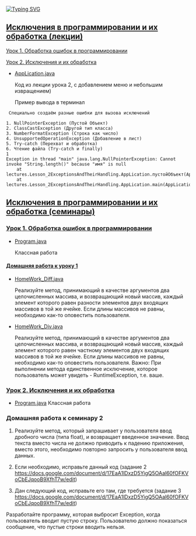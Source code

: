 
[![Typing SVG](https://readme-typing-svg.herokuapp.com?font=Fira+Code&size=40&pause=1000&width=1100&height=70&lines=%D0%98%D1%81%D0%BA%D0%BB%D1%8E%D1%87%D0%B5%D0%BD%D0%B8%D1%8F+%D0%B2+%D0%BF%D1%80%D0%BE%D0%B3%D1%80%D0%B0%D0%BC%D0%BC%D0%B8%D1%80%D0%BE%D0%B2%D0%B0%D0%BD%D0%B8%D0%B8++%D0%B8+%D0%B8%D1%85+%D0%BE%D0%B1%D1%80%D0%B0%D0%B1%D0%BE%D1%82%D0%BA%D0%B0)](https://git.io/typing-svg)

## [Исключения в программировании и их обработка (лекции)](https://github.com/ShumAhd/Exceptions-in-programming-and-their-handling/tree/main/lectures)
[Урок 1. Обработка ошибок в программировании](https://github.com/ShumAhd/Exceptions-in-programming-and-their-handling/tree/main/lectures/Lesson_1ErrorHandlingInProgramming)

[Урок 2. Исключения и их обработка](https://github.com/ShumAhd/Exceptions-in-programming-and-their-handling/tree/main/lectures/Lesson_2ExceptionsAndTheirHandling)

- [AppLication.java](https://github.com/ShumAhd/Exceptions-in-programming-and-their-handling/blob/main/lectures/Lesson_2ExceptionsAndTheirHandling/AppLication.java)

  Код из лекции урока 2, с добавлением меню и небольшим извращением)
  
  Пример вывода в терминал

```
 Cпециально создаём разные ошибки для вызова исключений

1. NullPointerException (Пустой Объект)
2. ClassCastException (Другой тип класса)
3. NumberFormatException (Строка как число)
4. UnsupportedOperationException (Добавление в лист)
5. Try-catch (Перехват и обработка)
6. Чтение файла (Try-catch и finally)
1
Exception in thread "main" java.lang.NullPointerException: Cannot invoke "String.length()" because "имя" is null
	at lectures.Lesson_2ExceptionsAndTheirHandling.AppLication.пустойОбъект(AppLication.java:67)
	at lectures.Lesson_2ExceptionsAndTheirHandling.AppLication.main(AppLication.java:33)
```

## [Исключения в программировании и их обработка (семинары)](https://github.com/ShumAhd/Exceptions-in-programming-and-their-handling/tree/main/seminars)
### [Урок 1. Обработка ошибок в программировании](https://github.com/ShumAhd/Exceptions-in-programming-and-their-handling/tree/main/seminars/Lesson_1ErrorHandling_inProgramming/src/main/java/ru/geekbrains)
- [Program.java](https://github.com/ShumAhd/Exceptions-in-programming-and-their-handling/blob/main/seminars/Lesson_1ErrorHandling_inProgramming/src/main/java/ru/geekbrains/Program.java)
  
  Классная работа
#### [Домашняя работа к уроку 1](https://github.com/ShumAhd/Exceptions-in-programming-and-their-handling/tree/main/seminars/Lesson_1ErrorHandling_inProgramming/HW1)

- [HomeWork_Diff.java](https://github.com/ShumAhd/Exceptions-in-programming-and-their-handling/blob/main/seminars/Lesson_1ErrorHandling_inProgramming/HW1/HomeWork_Diff.java)

    Реализуйте метод, принимающий в качестве аргументов два целочисленных массива, и возвращающий новый массив, каждый элемент которого равен разности элементов двух входящих массивов в той же ячейке. Если длины массивов не равны, необходимо как-то оповестить пользователя.


- [HomeWork_Div.java](https://github.com/ShumAhd/Exceptions-in-programming-and-their-handling/blob/main/seminars/Lesson_1ErrorHandling_inProgramming/HW1/HomeWork_Div.java)

    Реализуйте метод, принимающий в качестве аргументов два целочисленных массива, и возвращающий новый массив, каждый элемент которого равен частному элементов двух входящих массивов в той же ячейке. Если длины массивов не равны, необходимо как-то оповестить пользователя. Важно: При выполнении метода единственное исключение, которое пользователь может увидеть - RuntimeException, т.е. ваше.

### [Урок 2. Исключения и их обработка](https://github.com/ShumAhd/Exceptions-in-programming-and-their-handling/tree/main/seminars/Lesson_2ExceptionsAndTheirHandling)

- [Program.java](https://github.com/ShumAhd/Exceptions-in-programming-and-their-handling/blob/main/seminars/Lesson_2ExceptionsAndTheirHandling/src/main/java/ru/geekbrains/lesson2/Program.java)
  Классная работа

### Домашняя работа к семинару 2

  1. Реализуйте метод, который запрашивает у пользователя ввод дробного числа (типа float), и возвращает введенное значение. Ввод текста вместо числа не должно приводить к падению приложения, вместо этого, необходимо повторно запросить у пользователя ввод данных.

  2. Если необходимо, исправьте данный код (задание 2 https://docs.google.com/document/d/17EaA1lDxzD5YigQ5OAal60fOFKVoCbEJqooB9XfhT7w/edit)

  3. Дан следующий код, исправьте его там, где требуется (задание 3 https://docs.google.com/document/d/17EaA1lDxzD5YigQ5OAal60fOFKVoCbEJqooB9XfhT7w/edit)

Разработайте программу, которая выбросит Exception, когда пользователь вводит пустую строку. Пользователю должно показаться сообщение, что пустые строки вводить нельзя.









